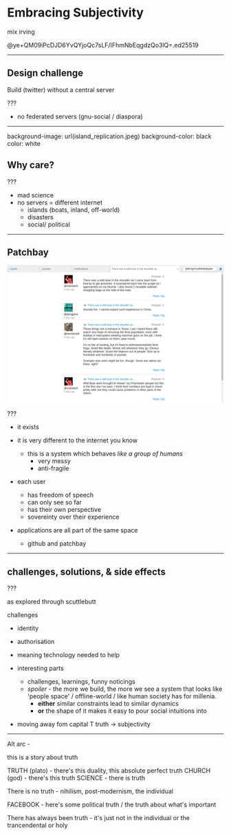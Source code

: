 # Embracing Subjectivity

mix irving

@ye+QM09iPcDJD6YvQYjoQc7sLF/IFhmNbEqgdzQo3lQ=.ed25519

---
## Design challenge

Build (twitter) without a central server

???

- no federated servers (gnu-social / diaspora)

---
background-image: url(island_replication.jpeg)
background-color: black
color: white

## Why care?

???

- mad science
- no servers = different internet
  - islands (boats, inland, off-world) 
  - disasters
  - social/ political


---
## Patchbay 

![patchbay](./patchbay.png)

???

- it exists
- it is very different to the internet you know
  - this is a system which behaves _like a group of humans_
    - very messy
    - anti-fragile


- each user 
  - has freedom of speech
  - can only see so far
  - has their own perspective
  - sovereinty over their experience

- applications are all part of the same space
  - github and patchbay

---
## challenges, solutions, & side effects

???

as explored through scuttlebutt

challenges
  - identity
  - authorisation
  - meaning 
technology needed to help

- interesting parts 
  - challenges, learnings, funny noticings
  - _spoiler_ - the more we build, the more we see a system that looks  like 'people space' / offline-world / like human society has for millenia.
    - **either** similar constraints lead to similar dynamics
    - **or** the shape of it makes it easy to pour social intuitions into 

- moving away fom capital T truth -> subjectivity 

---


Alt arc - 

this is a story about truth

TRUTH (plato)  - there's this duality, this absolute perfect truth
CHURCH (god) - there's this truth
SCIENCE - there is truth

There is no truth - nihilism, post-modernism, the individual

FACEBOOK - here's some political truth / the truth about what's important


There has always been truth - it's just not in the individual or the trancendental or holy 





